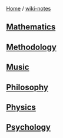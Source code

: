 [Home](https://mengxianbin.github.io) /
[wiki-notes](https://mengxianbin.github.io/wiki-notes/site)

## [Mathematics](https://mengxianbin.github.io/wiki-notes/site/Mathematics/)

## [Methodology](https://mengxianbin.github.io/wiki-notes/site/Methodology/)

## [Music](https://mengxianbin.github.io/wiki-notes/site/Music/)

## [Philosophy](https://mengxianbin.github.io/wiki-notes/site/Philosophy/)

## [Physics](https://mengxianbin.github.io/wiki-notes/site/Physics/)

## [Psychology](https://mengxianbin.github.io/wiki-notes/site/Psychology/)
